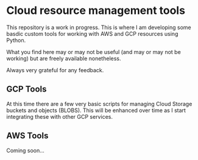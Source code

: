 # Cloud resource management tools
This repository is a work in progress. This is where I am developing some basdic custom tools for working with AWS and GCP resources using Python.

What you find here may or may not be useful (and may or may not be working) but are freely available nonetheless.

Always very grateful for any feedback.

## GCP Tools
At this time there are a few very basic scripts for managing Cloud Storage buckets and objects (BLOBS). This will be enhanced over time as I start integrating these with other GCP services.

## AWS Tools
Coming soon...
